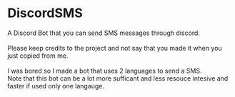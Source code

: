 # DiscordSMS
A Discord Bot that you can send SMS messages through discord. <br>
<br>
Please keep credits to the project and not say that you made it when you just copied from me. <br>
<br>
I was bored so I made a bot that uses 2 languages to send a SMS. <br>
Note that this bot can be a lot more sufficant and less resouce intesive and faster if used only one langauge. 
